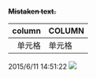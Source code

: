 ~~**Mistaken text.**~~

| column | COLUMN |
|--------:|:--------|
|    单元格    |    单元格    |

2015/6/11 14:51:22 
![](http://i.imgur.com/yWJZnbQ.jpg)